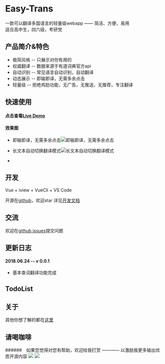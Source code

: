 # Easy-Trans
一款可以翻译多国语言的轻量级webapp —— 简洁、方便、易用    
适合高中生，四六级，考研党  


## 产品简介&特色  
* 极简风格 -- 只展示对你有用的  
* 权威翻译 -- 数据来源于有道词典官方api  
* 自动识别 -- 常见语言自动识别，自动翻译  
* 动态展示 -- 即输即译，无需多余点击
* 轻量级 -- 拒绝鸡肋功能，无广告，无推送，无推荐，专注翻译  
    
## 快速使用  
#### 点击查看[Live Demo](https://niuyi1017.github.io/Easy-Trans)   

#### 效果图  
* 即输即译，无需多余点击![即输即译，无需多余点击](http://p7kyjkmgh.bkt.clouddn.com/8ede00a9ly1fsmm2lcx0tg20gn0ihjx2.gif)   
  
* 长文本自动切换翻译模式![长文本自动切换翻译模式](http://p7kyjkmgh.bkt.clouddn.com/8ede00a9ly1fsmm2rc55bg20gn0ihq8i.gif)  
* 
## 开发  
Vue + iview + VueCli + VS Code  

开源在[github](https://github.com/niuyi1017/Easy-Trans)，欢迎star
详见[开发文档]()  
## 交流   
欢迎在[github issues](https://github.com/niuyi1017/Easy-Trans/issues)提交问题  


## 更新日志 
#### 2018.06.24 -- v 0.0.1
* 基本查词翻译功能完成

## TodoList

## 关于
其他你想了解的都在[这里]()  

## 请喝咖啡  
######　如果您觉得对您有帮助，欢迎给我打赏 ———— 以激励我更多输出优质开源内容
![](http://p7kyjkmgh.bkt.clouddn.com/1532353718843.jpg)
![](http://p7kyjkmgh.bkt.clouddn.com/mm_facetoface_collect_qrcode_1532353696216.png)